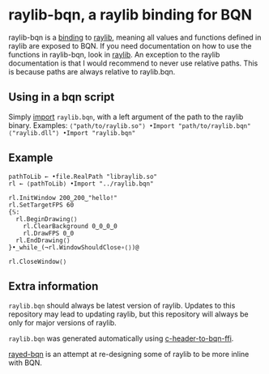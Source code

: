 # raylib-bqn, a raylib binding for BQN
raylib-bqn is a [binding](https://en.wikipedia.org/wiki/Language_binding) to [raylib](https://github.com/raysan5/raylib), meaning all values and functions defined in raylib are exposed to BQN.
If you need documentation on how to use the functions in raylib-bqn, look in [raylib](https://github.com/raysan5/raylib).
An exception to the raylib documentation is that I would recommend to never use relative paths. This is because paths are always relative to raylib.bqn.

## Using in a bqn script
Simply [import](https://mlochbaum.github.io/BQN/spec/system.html#scripts) `raylib.bqn`, with a left argument of the path to the raylib binary.
Examples:
`⟨"path/to/raylib.so"⟩ •Import "path/to/raylib.bqn"`
`⟨"raylib.dll"⟩ •Import "raylib.bqn"`

## Example

```BQN
pathToLib ← •file.RealPath "libraylib.so"
rl ← ⟨pathToLib⟩ •Import "../raylib.bqn"

rl.InitWindow 200‿200‿"hello!"
rl.SetTargetFPS 60
{𝕊:
  rl.BeginDrawing⟨⟩
    rl.ClearBackground 0‿0‿0‿0
    rl.DrawFPS 0‿0
  rl.EndDrawing⟨⟩
}•_while_(¬rl.WindowShouldClose∘⟨⟩)@

rl.CloseWindow⟨⟩
```

## Extra information
`raylib.bqn` should always be latest version of raylib. Updates to this repository may lead to updating raylib, but this repository will always be only for major versions of raylib.

`raylib.bqn` was generated automatically using [c-header-to-bqn-ffi](https://github.com/Brian-ED/c-header-to-bqn-ffi/).

[rayed-bqn](https://github.com/Brian-ED/rayed-bqn) is an attempt at re-designing some of raylib to be more inline with BQN.
